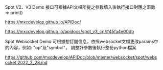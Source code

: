 Spot V2、V3 Demo 接口可根據API文檔所提之參數填入後執行接口對應之函數 => print()

https://mxcdevelop.github.io/APIDoc/

https://mxcdevelop.github.io/apidocs/spot_v3_cn/#45fa4e00db

Spot Websocket Demo 可根據想訂閱信息，依照websocket文檔更改params中的內容，例如: "op"及"symbol"，
調整好參數後執行整份python檔案

https://github.com/mxcdevelop/APIDoc/blob/master/websocket/spot/websocket.2022_2_28.md
